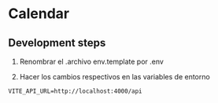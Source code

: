 # Calendar

## Development steps

1. Renombrar el .archivo env.template por .env

2. Hacer los cambios respectivos en las variables de entorno

```
VITE_API_URL=http://localhost:4000/api
```
